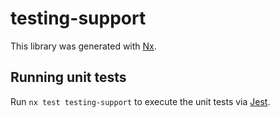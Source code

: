 # testing-support

This library was generated with [Nx](https://nx.dev).

## Running unit tests

Run `nx test testing-support` to execute the unit tests via [Jest](https://jestjs.io).
